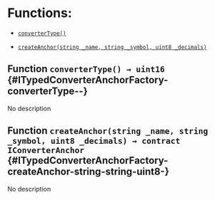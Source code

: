 # Functions:

- [`converterType()`](#ITypedConverterAnchorFactory-converterType--)

- [`createAnchor(string _name, string _symbol, uint8 _decimals)`](#ITypedConverterAnchorFactory-createAnchor-string-string-uint8-)

## Function `converterType() → uint16` {#ITypedConverterAnchorFactory-converterType--}

No description

## Function `createAnchor(string _name, string _symbol, uint8 _decimals) → contract IConverterAnchor` {#ITypedConverterAnchorFactory-createAnchor-string-string-uint8-}

No description
